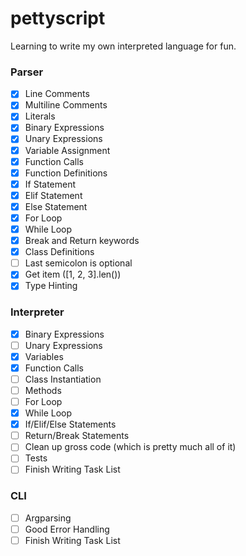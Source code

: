 # pettyscript
Learning to write my own interpreted language for fun.

### Parser
- [x] Line Comments
- [x] Multiline Comments
- [x] Literals
- [x] Binary Expressions
- [x] Unary Expressions
- [x] Variable Assignment
- [x] Function Calls
- [x] Function Definitions
- [x] If Statement
- [x] Elif Statement
- [x] Else Statement
- [x] For Loop
- [x] While Loop
- [x] Break and Return keywords
- [x] Class Definitions
- [ ] Last semicolon is optional
- [x] Get item ([1, 2, 3].len())
- [x] Type Hinting

### Interpreter
- [x] Binary Expressions
- [ ] Unary Expressions
- [x] Variables
- [x] Function Calls
- [ ] Class Instantiation
- [ ] Methods
- [ ] For Loop
- [x] While Loop
- [x] If/Elif/Else Statements
- [ ] Return/Break Statements
- [ ] Clean up gross code (which is pretty much all of it)
- [ ] Tests
- [ ] Finish Writing Task List

### CLI

- [ ] Argparsing
- [ ] Good Error Handling
- [ ] Finish Writing Task List